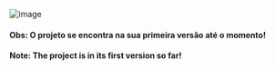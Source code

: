 ![image](https://user-images.githubusercontent.com/72893926/163858041-508f51c6-0ac3-4372-8244-a331c482dad7.png)

  
 <h4>Obs: O projeto se encontra na sua primeira versão até o momento!</h4>
 <h4>Note: The project is in its first version so far!</h4>
 <br/>

